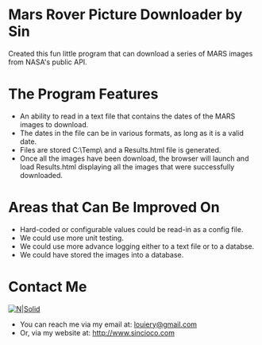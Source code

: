 # Mars Rover Picture Downloader by Sin

Created this fun little program that can download a series of MARS images from NASA's public API.

# The Program Features

  - An ability to read in a text file that contains the dates of the MARS images to download.
  - The dates in the file can be in various formats, as long as it is a valid date.
  - Files are stored C:\Temp\ and a Results.html file is generated.
  - Once all the images have been download, the browser will launch and load Results.html displaying all the images that were successfully downloaded.

# Areas that Can Be Improved On

  - Hard-coded or configurable values could be read-in as a config file.
  - We could use more unit testing.
  - We could use more advance logging either to a text file or to a databse.
  - We could have stored the images into a database.

# Contact Me
  [![N|Solid](http://sincioco.com/Resume/Sin_San_Francisco_Cropped.png)](http://www.sincioco.com)
  - You can reach me via my email at:  louiery@gmail.com
  - Or, via my website at:  http://www.sincioco.com
